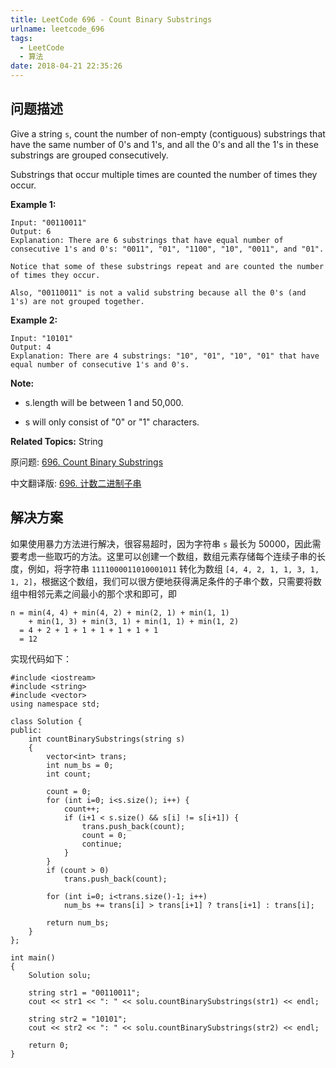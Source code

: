 ```yaml
---
title: LeetCode 696 - Count Binary Substrings
urlname: leetcode_696
tags:
  - LeetCode
  - 算法
date: 2018-04-21 22:35:26
---
```


## 问题描述

Give a string `s`, count the number of non-empty (contiguous) substrings that have the same number of 0's and 1's, and all the 0's and all the 1's in these substrings are grouped consecutively.

Substrings that occur multiple times are counted the number of times they occur.

__Example 1:__

```
Input: "00110011"
Output: 6
Explanation: There are 6 substrings that have equal number of consecutive 1's and 0's: "0011", "01", "1100", "10", "0011", and "01".

Notice that some of these substrings repeat and are counted the number of times they occur.

Also, "00110011" is not a valid substring because all the 0's (and 1's) are not grouped together.
```

__Example 2:__

```
Input: "10101"
Output: 4
Explanation: There are 4 substrings: "10", "01", "10", "01" that have equal number of consecutive 1's and 0's.
```

__Note:__

* s.length will be between 1 and 50,000.


* s will only consist of "0" or "1" characters.

__Related Topics:__ String

原问题: [696. Count Binary Substrings](https://leetcode.com/problems/count-binary-substrings/description/)

中文翻译版: [696. 计数二进制子串](https://leetcode-cn.com/problems/count-binary-substrings/description/)

## 解决方案

如果使用暴力方法进行解决，很容易超时，因为字符串 `s` 最长为 50000，因此需要考虑一些取巧的方法。这里可以创建一个数组，数组元素存储每个连续子串的长度，例如，将字符串 `1111000011010001011` 转化为数组 `[4, 4, 2, 1, 1, 3, 1, 1, 2]`，根据这个数组，我们可以很方便地获得满足条件的子串个数，只需要将数组中相邻元素之间最小的那个求和即可，即

```
n = min(4, 4) + min(4, 2) + min(2, 1) + min(1, 1)
	+ min(1, 3) + min(3, 1) + min(1, 1) + min(1, 2)
  = 4 + 2 + 1 + 1 + 1 + 1 + 1 + 1
  = 12
```

实现代码如下：

```
#include <iostream>
#include <string>
#include <vector>
using namespace std;

class Solution {
public:
    int countBinarySubstrings(string s)
    {
        vector<int> trans;
        int num_bs = 0;
        int count;

        count = 0;
        for (int i=0; i<s.size(); i++) {
            count++;
            if (i+1 < s.size() && s[i] != s[i+1]) {
                trans.push_back(count);
                count = 0;
                continue;
            }
        }
        if (count > 0)
            trans.push_back(count);

        for (int i=0; i<trans.size()-1; i++)
            num_bs += trans[i] > trans[i+1] ? trans[i+1] : trans[i];

        return num_bs;
    }
};

int main()
{
    Solution solu;

    string str1 = "00110011";
    cout << str1 << ": " << solu.countBinarySubstrings(str1) << endl;

    string str2 = "10101";
    cout << str2 << ": " << solu.countBinarySubstrings(str2) << endl;

    return 0;
}
```
